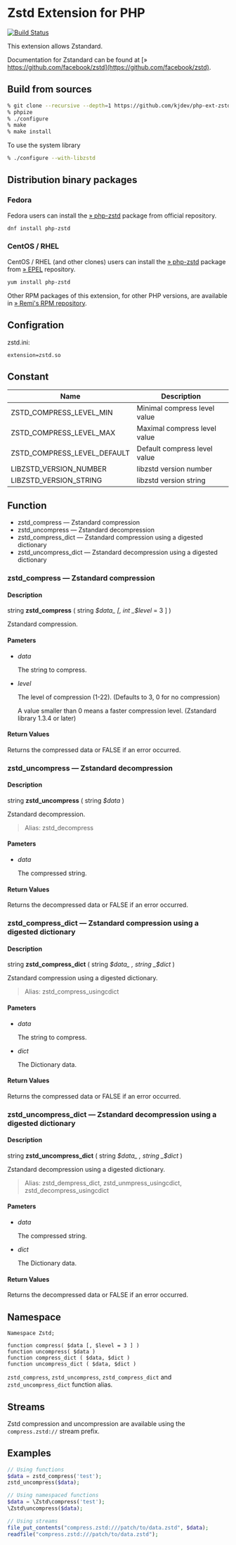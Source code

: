 # Zstd Extension for PHP

[![Build Status](https://secure.travis-ci.org/kjdev/php-ext-zstd.png?branch=master)](https://travis-ci.org/kjdev/php-ext-zstd)

This extension allows Zstandard.

Documentation for Zstandard can be found at [» https://github.com/facebook/zstd](https://github.com/facebook/zstd).


## Build from sources

``` bash
% git clone --recursive --depth=1 https://github.com/kjdev/php-ext-zstd.git
% phpize
% ./configure
% make
% make install
```

To use the system library

``` bash
% ./configure --with-libzstd
```

## Distribution binary packages

### Fedora

Fedora users can install the [» php-zstd](https://apps.fedoraproject.org/packages/php-zstd) package from official repository.

``` bash
dnf install php-zstd
```

### CentOS / RHEL

CentOS / RHEL (and other clones) users can install the [» php-zstd](https://apps.fedoraproject.org/packages/php-zstd) package from [» EPEL](https://fedoraproject.org/wiki/EPEL) repository.

``` bash
yum install php-zstd
```

Other RPM packages of this extension, for other PHP versions, are available in [» Remi's RPM repository](https://rpms.remirepo.net/).


## Configration

zstd.ini:

```
extension=zstd.so
```

## Constant

Name                           | Description
-------------------------------| -----------
ZSTD\_COMPRESS\_LEVEL\_MIN     | Minimal compress level value
ZSTD\_COMPRESS\_LEVEL\_MAX     | Maximal compress level value
ZSTD\_COMPRESS\_LEVEL\_DEFAULT | Default compress level value
LIBZSTD\_VERSION\_NUMBER       | libzstd version number
LIBZSTD\_VERSION\_STRING       | libzstd version string

## Function

* zstd\_compress — Zstandard compression
* zstd\_uncompress — Zstandard decompression
* zstd\_compress\_dict — Zstandard compression using a digested dictionary
* zstd\_uncompress\_dict — Zstandard decompression using a digested dictionary

### zstd\_compress — Zstandard compression

#### Description

string **zstd\_compress** ( string _$data_ [, int _$level_ = 3 ] )

Zstandard compression.

#### Pameters

* _data_

  The string to compress.

* _level_

  The level of compression (1-22).
  (Defaults to 3, 0 for no compression)

  A value smaller than 0 means a faster compression level.
  (Zstandard library 1.3.4 or later)

#### Return Values

Returns the compressed data or FALSE if an error occurred.


### zstd\_uncompress — Zstandard decompression

#### Description

string **zstd\_uncompress** ( string _$data_ )

Zstandard decompression.

> Alias: zstd\_decompress

#### Pameters

* _data_

  The compressed string.

#### Return Values

Returns the decompressed data or FALSE if an error occurred.


### zstd\_compress\_dict — Zstandard compression using a digested dictionary

#### Description

string **zstd\_compress\_dict** ( string _$data_ , string _$dict_ )

Zstandard compression using a digested dictionary.

> Alias: zstd\_compress\_usingcdict

#### Pameters

* _data_

  The string to compress.

* _dict_

  The Dictionary data.

#### Return Values

Returns the compressed data or FALSE if an error occurred.


### zstd\_uncompress\_dict — Zstandard decompression using a digested dictionary

#### Description

string **zstd\_uncompress\_dict** ( string _$data_ , string _$dict_ )

Zstandard decompression using a digested dictionary.

> Alias: zstd\_dempress\_dict,
> zstd\_unmpress\_usingcdict, zstd\_decompress\_usingcdict

#### Pameters

* _data_

  The compressed string.

* _dict_

  The Dictionary data.

#### Return Values

Returns the decompressed data or FALSE if an error occurred.


## Namespace

```
Namespace Zstd;

function compress( $data [, $level = 3 ] )
function uncompress( $data )
function compress_dict ( $data, $dict )
function uncompress_dict ( $data, $dict )
```

`zstd_compress`, `zstd_uncompress`, `zstd_compress_dict` and
`zstd_uncompress_dict` function alias.

## Streams

Zstd compression and uncompression are available using the
`compress.zstd://` stream prefix.

## Examples

```php
// Using functions
$data = zstd_compress('test');
zstd_uncompress($data);

// Using namespaced functions
$data = \Zstd\compress('test');
\Zstd\uncompress($data);

// Using streams
file_put_contents("compress.zstd:///patch/to/data.zstd", $data);
readfile("compress.zstd:///patch/to/data.zstd");
```
